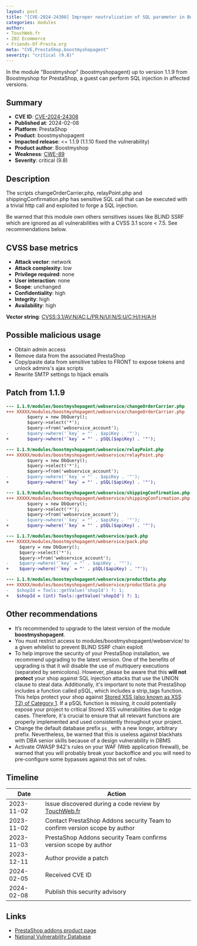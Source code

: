 ```yaml
---
layout: post
title: "[CVE-2024-24308] Improper neutralization of SQL parameter in Boostmyshop module for PrestaShop"
categories: modules
author:
- TouchWeb.fr
- 202 Ecommerce
- Friends-Of-Presta.org
meta: "CVE,PrestaShop,boostmyshopagent"
severity: "critical (9.8)"
---
```


In the module "Boostmyshop" (boostmyshopagent) up to version 1.1.9 from Boostmyshop for PrestaShop, a guest can perform SQL injection in affected versions.


## Summary

* **CVE ID**: [CVE-2024-24308](https://cve.mitre.org/cgi-bin/cvename.cgi?name=CVE-2024-24308)
* **Published at**: 2024-02-08
* **Platform**: PrestaShop
* **Product**: boostmyshopagent
* **Impacted release**: <= 1.1.9 (1.1.10 fixed the vulnerability)
* **Product author**: Boostmyshop
* **Weakness**: [CWE-89](https://cwe.mitre.org/data/definitions/89.html)
* **Severity**: critical (9.8)

## Description

The scripts changeOrderCarrier.php, relayPoint.php and shippingConfirmation.php has sensitive SQL call that can be executed with a trivial http call and exploited to forge a SQL injection.

Be warned that this module own others sensitives issues like BLIND SSRF which are ignored as all vulnerabilities with a CVSS 3.1 score < 7.5. See recommendations below.

## CVSS base metrics

* **Attack vector**: network
* **Attack complexity**: low
* **Privilege required**: none
* **User interaction**: none
* **Scope**: unchanged
* **Confidentiality**: high
* **Integrity**: high
* **Availability**: high

**Vector string**: [CVSS:3.1/AV:N/AC:L/PR:N/UI:N/S:U/C:H/I:H/A:H](https://nvd.nist.gov/vuln-metrics/cvss/v3-calculator?vector=AV:N/AC:L/PR:N/UI:N/S:U/C:H/I:H/A:H)

## Possible malicious usage

* Obtain admin access
* Remove data from the associated PrestaShop
* Copy/paste data from sensitive tables to FRONT to expose tokens and unlock admins's ajax scripts
* Rewrite SMTP settings to hijack emails


## Patch from 1.1.9

```diff
--- 1.1.9/modules/boostmyshopagent/webservice/changeOrderCarrier.php
+++ XXXXX/modules/boostmyshopagent/webservice/changeOrderCarrier.php
        $query = new DbQuery();
        $query->select('*');
        $query->from('webservice_account');
-       $query->where('`key` = "' . $apiKey . '"');
+       $query->where('`key` = "' . pSQL($apiKey) . '"');
```

```diff
--- 1.1.9/modules/boostmyshopagent/webservice/relayPoint.php
+++ XXXXX/modules/boostmyshopagent/webservice/relayPoint.php
        $query = new DbQuery();
        $query->select('*');
        $query->from('webservice_account');
-       $query->where('`key` = "' . $apiKey . '"');
+       $query->where('`key` = "' . pSQL($apiKey) . '"');
```

```diff
--- 1.1.9/modules/boostmyshopagent/webservice/shippingConfirmation.php
+++ XXXXX/modules/boostmyshopagent/webservice/shippingConfirmation.php
        $query = new DbQuery();
        $query->select('*');
        $query->from('webservice_account');
-       $query->where('`key` = "' . $apiKey . '"');
+       $query->where('`key` = "' . pSQL($apiKey) . '"');
```

```diff
--- 1.1.7/modules/boostmyshopagent/webservice/pack.php
+++ XXXXX/modules/boostmyshopagent/webservice/pack.php
     $query = new DbQuery();
     $query->select('*');
     $query->from('webservice_account');
-    $query->where('`key` = "' . $apiKey . '"');
+    $query->where('`key` = "' . pSQL($apiKey) . '"');
```

```diff
--- 1.1.9/modules/boostmyshopagent/webservice/productData.php
+++ XXXXX/modules/boostmyshopagent/webservice/productData.php
-   $shopId = Tools::getValue('shopId') ?: 1;
+   $shopId = (int) Tools::getValue('shopId') ?: 1;
```




## Other recommendations

* It’s recommended to upgrade to the latest version of the module **boostmyshopagent**.
* You must restrict access to modules/boostmyshopagent/webservice/ to a given whitelist to prevent BLIND SSRF chain exploit
* To help improve the security of your PrestaShop installation, we recommend upgrading to the latest version. One of the benefits of upgrading is that it will disable the use of multiquery executions (separated by semicolons). However, please be aware that this **will not protect** your shop against SQL injection attacks that use the UNION clause to steal data. Additionally, it's important to note that PrestaShop includes a function called pSQL, which includes a strip_tags function. This helps protect your shop against [Stored XSS (also known as XSS T2) of Category 1](https://security.friendsofpresta.org/modules/2023/02/07/stored-xss.html). If a pSQL function is missing, it could potentially expose your project to critical Stored XSS vulnerabilities due to edge cases. Therefore, it's crucial to ensure that all relevant functions are properly implemented and used consistently throughout your project.
* Change the default database prefix `ps_` with a new longer, arbitrary prefix. Nevertheless, be warned that this is useless against blackhats with DBA senior skills because of a design vulnerability in DBMS
* Activate OWASP 942's rules on your WAF (Web application firewall), be warned that you will probably break your backoffice and you will need to pre-configure some bypasses against this set of rules.

## Timeline

| Date | Action |
|--|--|
| 2023-11-02 | Issue discovered during a code review by [TouchWeb.fr](https://www.touchweb.fr) |
| 2023-11-02 | Contact PrestaShop Addons security Team to confirm version scope by author |
| 2023-11-03 | PrestaShop Addons security Team confirms version scope by author |
| 2023-12-11 | Author provide a patch |
| 2024-02-05 | Received CVE ID |
| 2024-02-08 | Publish this security advisory |

## Links

* [PrestaShop addons product page](https://addons.prestashop.com/en/comparison-shopping-prestashop/86128-boostmyshop.html)
* [National Vulnerability Database](https://nvd.nist.gov/vuln/detail/CVE-2024-24308)
